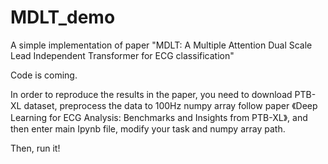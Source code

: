 # MDLT_demo
A simple implementation of paper "MDLT: A Multiple Attention Dual Scale Lead Independent Transformer for ECG classification" 

Code is coming.

In order to reproduce the results in the paper, you need to download PTB-XL dataset, preprocess the data to 100Hz numpy array follow paper 《Deep Learning for ECG Analysis: Benchmarks and Insights from PTB-XL》, and then enter main Ipynb file, modify your task and numpy array path.

Then, run it!
